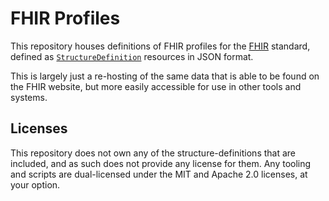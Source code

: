 # FHIR Profiles

This repository houses definitions of FHIR profiles for the [FHIR] standard,
defined as [`StructureDefinition`] resources in JSON format.

This is largely just a re-hosting of the same data that is able to be found on
the FHIR website, but more easily accessible for use in other tools and systems.

[FHIR]: https://www.hl7.org/fhir/
[`StructureDefinition`]: https://www.hl7.org/fhir/structuredefinition.html

## Licenses

This repository does not own any of the structure-definitions that are included,
and as such does not provide any license for them. Any tooling and scripts are
dual-licensed under the MIT and Apache 2.0 licenses, at your option.
